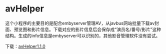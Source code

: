 # avHelper
这个小程序的主要目的是配合embyserver管理AV，从javbus网站批量下载av封面、预览图和影片信息。下载对应的影片信息后会保存成“演员名/番号/影片”这种结构。生成的info信息是embyserver可以识别的，其他影音管理软件没有尝试。

下载：[avHelper1.1.0](https://github.com/shuaigeadou/avHelper/blob/master/%E7%89%88%E6%9C%AC/avHelper1.1.0.zip?raw=true)
